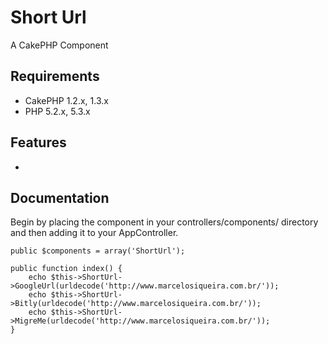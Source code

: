 # Short Url #

A CakePHP Component

## Requirements ##

* CakePHP 1.2.x, 1.3.x
* PHP 5.2.x, 5.3.x

## Features ##

*

## Documentation ##

Begin by placing the component in your controllers/components/ directory and then adding it to your AppController.

	public $components = array('ShortUrl');

	public function index() {
		echo $this->ShortUrl->GoogleUrl(urldecode('http://www.marcelosiqueira.com.br/'));
		echo $this->ShortUrl->Bitly(urldecode('http://www.marcelosiqueira.com.br/'));
		echo $this->ShortUrl->MigreMe(urldecode('http://www.marcelosiqueira.com.br/'));
	}
